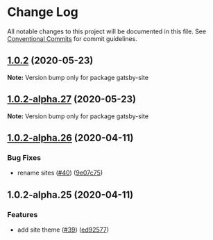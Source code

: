 # Change Log

All notable changes to this project will be documented in this file.
See [Conventional Commits](https://conventionalcommits.org) for commit guidelines.

## [1.0.2](https://github.com/prosejs/prose/compare/gatsby-site@1.0.2-alpha.27...gatsby-site@1.0.2) (2020-05-23)

**Note:** Version bump only for package gatsby-site





## [1.0.2-alpha.27](https://github.com/prosejs/prose/compare/gatsby-site@1.0.2-alpha.26...gatsby-site@1.0.2-alpha.27) (2020-05-23)

**Note:** Version bump only for package gatsby-site





## [1.0.2-alpha.26](https://github.com/prosejs/prose/compare/gatsby-site@1.0.2-alpha.25...gatsby-site@1.0.2-alpha.26) (2020-04-11)


### Bug Fixes

* rename sites ([#40](https://github.com/prosejs/prose/issues/40)) ([9e07c75](https://github.com/prosejs/prose/commit/9e07c750d1bba8d794160feeec0bbaac1527a97e))





## 1.0.2-alpha.25 (2020-04-11)


### Features

* add site theme ([#39](https://github.com/prosejs/prose/issues/39)) ([ed92577](https://github.com/prosejs/prose/commit/ed925772ff1a855a42ff88bff96f576ab5eb645e))
